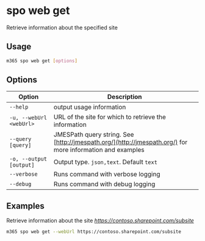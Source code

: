 # spo web get

Retrieve information about the specified site

## Usage

```sh
m365 spo web get [options]
```

## Options

Option|Description
------|-----------
`--help`|output usage information
`-u, --webUrl <webUrl>`|URL of the site for which to retrieve the information
`--query [query]`|JMESPath query string. See [http://jmespath.org/](http://jmespath.org/) for more information and examples
`-o, --output [output]`|Output type. `json,text`. Default `text`
`--verbose`|Runs command with verbose logging
`--debug`|Runs command with debug logging

## Examples

Retrieve information about the site _https://contoso.sharepoint.com/subsite_

```sh
m365 spo web get --webUrl https://contoso.sharepoint.com/subsite
```
